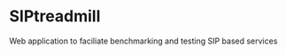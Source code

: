 SIPtreadmill
============

Web application to faciliate benchmarking and testing SIP based services
